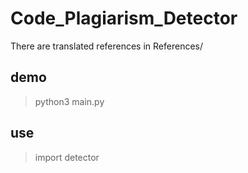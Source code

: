 # Code_Plagiarism_Detector
There are translated references in References/

## demo
> python3 main.py

## use
> import detector